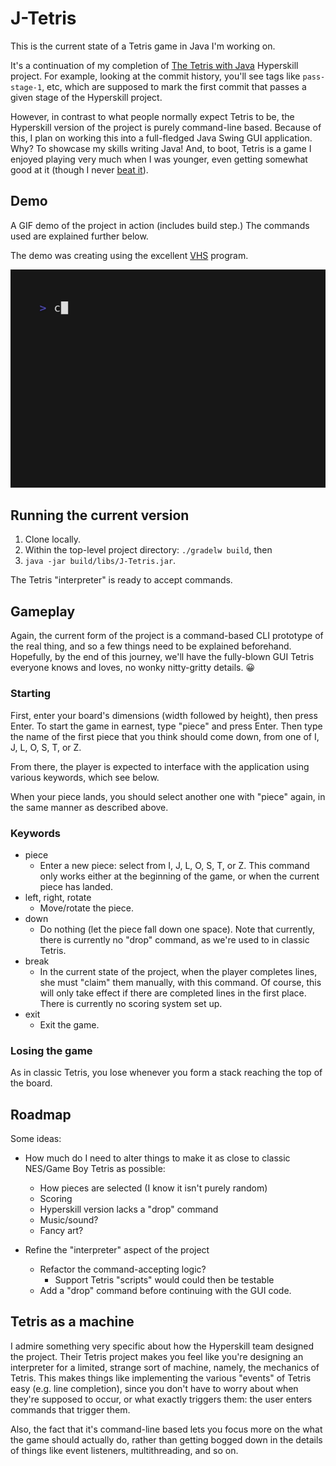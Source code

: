 # J-Tetris

This is the current state of a Tetris game in Java I'm working on.

It's a continuation of my completion of [The Tetris with
Java](https://hyperskill.org/projects/339) Hyperskill project. For
example, looking at the commit history, you'll see tags like
`pass-stage-1`, etc, which are supposed to mark the first commit that
passes a given stage of the Hyperskill project.

However, in contrast to what people normally expect Tetris to be, the
Hyperskill version of the project is purely command-line
based. Because of this, I plan on working this into a full-fledged
Java Swing GUI application. Why? To showcase my skills writing Java!
And, to boot, Tetris is a game I enjoyed playing very much when I was
younger, even getting somewhat good at it (though I never [beat
it](https://www.youtube.com/watch?v=POc1Et73WZg)).

## Demo
A GIF demo of the project in action (includes build step.) The
commands used are explained further below.

The demo was creating using the excellent
[VHS](https://github.com/charmbracelet/vhs) program.

![Demo of J-Tetris](J-Tetris.gif)

## Running the current version
1. Clone locally.
2. Within the top-level project directory: `./gradelw build`, then
3. `java -jar build/libs/J-Tetris.jar`.

The Tetris "interpreter" is ready to accept commands.

## Gameplay
Again, the current form of the project is a command-based CLI
prototype of the real thing, and so a few things need to be explained
beforehand. Hopefully, by the end of this journey, we'll have the
fully-blown GUI Tetris everyone knows and loves, no wonky nitty-gritty
details. 😀

### Starting
First, enter your board's dimensions (width followed by height), then
press Enter. To start the game in earnest, type "piece" and press
Enter.  Then type the name of the first piece that you think should
come down, from one of I, J, L, O, S, T, or Z.

From there, the player is expected to interface with the application
using various keywords, which see below.

When your piece lands, you should select another one with "piece"
again, in the same manner as described above.

### Keywords
- piece
  - Enter a new piece: select from I, J, L, O, S, T, or Z. This
	command only works either at the beginning of the game, or when
	the current piece has landed.
- left, right, rotate
  - Move/rotate the piece.
- down
  - Do nothing (let the piece fall down one space). Note that
	currently, there is currently no "drop" command, as we're used to in classic
	Tetris.
- break
  - In the current state of the project, when the player completes
	lines, she must "claim" them manually, with this command. Of
	course, this will only take effect if there are completed lines in
	the first place. There is currently no scoring system set up.
- exit
  - Exit the game.
  
### Losing the game
As in classic Tetris, you lose whenever you form a stack reaching the
top of the board.

## Roadmap

Some ideas:

- How much do I need to alter things to make it as close to classic
  NES/Game Boy Tetris as possible:
  - How pieces are selected (I know it isn't purely random)
  - Scoring
  - Hyperskill version lacks a "drop" command
  - Music/sound?
  - Fancy art?
  
- Refine the "interpreter" aspect of the project
  - Refactor the command-accepting logic?
	- Support Tetris "scripts" would could then be testable
  - Add a "drop" command before continuing with the GUI code.

## Tetris as a machine

I admire something very specific about how the Hyperskill team
designed the project. Their Tetris project makes you feel like you're
designing an interpreter for a limited, strange sort of machine,
namely, the mechanics of Tetris. This makes things like implementing
the various "events" of Tetris easy (e.g. line completion), since you
don't have to worry about when they're supposed to occur, or what
exactly triggers them: the user enters commands that trigger them.

Also, the fact that it's command-line based lets you focus more on the
what the game should actually do, rather than getting bogged down in
the details of things like event listeners, multithreading, and so on.
